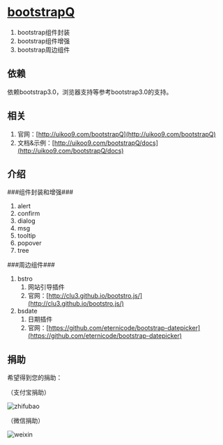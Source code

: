 [bootstrapQ](http://uikoo9.com/bootstrapQ)
==========================================
1. bootstrap组件封装
2. bootstrap组件增强
3. bootstrap周边组件

依赖
---
依赖bootstrap3.0，浏览器支持等参考bootstrap3.0的支持。

相关
---
1. 官网：[http://uikoo9.com/bootstrapQ](http://uikoo9.com/bootstrapQ)
2. 文档&示例：[http://uikoo9.com/bootstrapQ/docs](http://uikoo9.com/bootstrapQ/docs)

介绍
---

###组件封装和增强###
1. alert
2. confirm
3. dialog
4. msg
5. tooltip
6. popover
7. tree

###周边组件###
1. bstro
	1. 网站引导插件
	2. 官网：[http://clu3.github.io/bootstro.js/](http://clu3.github.io/bootstro.js/)
2. bsdate
	1. 日期插件
	2. 官网：[https://github.com/eternicode/bootstrap-datepicker](https://github.com/eternicode/bootstrap-datepicker)

捐助
---
希望得到您的捐助：

（支付宝捐助）

![zhifubao](http://uikoo9.qiniudn.com/@/img/donate/zhifu2.png)

（微信捐助）

![weixin](http://uikoo9.qiniudn.com/@/img/donate/zhifu1.png)








